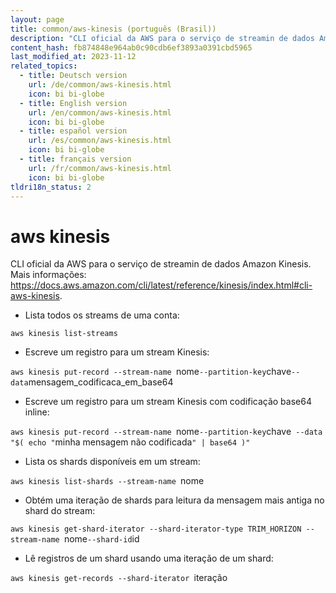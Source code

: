 ```yaml
---
layout: page
title: common/aws-kinesis (português (Brasil))
description: "CLI oficial da AWS para o serviço de streamin de dados Amazon Kinesis."
content_hash: fb874848e964ab0c90cdb6ef3893a0391cbd5965
last_modified_at: 2023-11-12
related_topics:
  - title: Deutsch version
    url: /de/common/aws-kinesis.html
    icon: bi bi-globe
  - title: English version
    url: /en/common/aws-kinesis.html
    icon: bi bi-globe
  - title: español version
    url: /es/common/aws-kinesis.html
    icon: bi bi-globe
  - title: français version
    url: /fr/common/aws-kinesis.html
    icon: bi bi-globe
tldri18n_status: 2
---
```

# aws kinesis

CLI oficial da AWS para o serviço de streamin de dados Amazon Kinesis.
Mais informações: <https://docs.aws.amazon.com/cli/latest/reference/kinesis/index.html#cli-aws-kinesis>.

- Lista todos os streams de uma conta:

`aws kinesis list-streams`

- Escreve um registro para um stream Kinesis:

`aws kinesis put-record --stream-name `<span class="tldr-var badge badge-pill bg-dark-lm bg-white-dm text-white-lm text-dark-dm font-weight-bold">nome</span>` --partition-key `<span class="tldr-var badge badge-pill bg-dark-lm bg-white-dm text-white-lm text-dark-dm font-weight-bold">chave</span>` --data `<span class="tldr-var badge badge-pill bg-dark-lm bg-white-dm text-white-lm text-dark-dm font-weight-bold">mensagem_codificaca_em_base64</span>

- Escreve um registro para um stream Kinesis com codificação base64 inline:

`aws kinesis put-record --stream-name `<span class="tldr-var badge badge-pill bg-dark-lm bg-white-dm text-white-lm text-dark-dm font-weight-bold">nome</span>` --partition-key `<span class="tldr-var badge badge-pill bg-dark-lm bg-white-dm text-white-lm text-dark-dm font-weight-bold">chave</span>` --data "$( echo "`<span class="tldr-var badge badge-pill bg-dark-lm bg-white-dm text-white-lm text-dark-dm font-weight-bold">minha mensagem não codificada</span>`" | base64 )"`

- Lista os shards disponíveis em um stream:

`aws kinesis list-shards --stream-name `<span class="tldr-var badge badge-pill bg-dark-lm bg-white-dm text-white-lm text-dark-dm font-weight-bold">nome</span>

- Obtém uma iteração de shards para leitura da mensagem mais antiga no shard do stream:

`aws kinesis get-shard-iterator --shard-iterator-type TRIM_HORIZON --stream-name `<span class="tldr-var badge badge-pill bg-dark-lm bg-white-dm text-white-lm text-dark-dm font-weight-bold">nome</span>` --shard-id `<span class="tldr-var badge badge-pill bg-dark-lm bg-white-dm text-white-lm text-dark-dm font-weight-bold">id</span>

- Lê registros de um shard usando uma iteração de um shard:

`aws kinesis get-records --shard-iterator `<span class="tldr-var badge badge-pill bg-dark-lm bg-white-dm text-white-lm text-dark-dm font-weight-bold">iteração</span>
